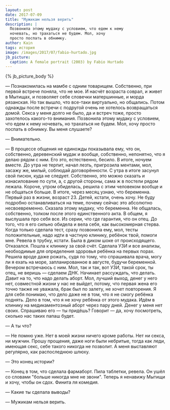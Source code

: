 ```yaml
---
layout: post
date: 2017-07-09
title: "Мужикам нельзя верить"
description: |
  Позвонила этому мудаку с условием, что едем к нему
  ночевать, но трахаться не будем. Мол, хочу
  просто поспать в обнимку.
author: Kain
tags: история
image: /images/2017/07/fabio-hurtado.jpg
jb_picture:
  caption: A female portrait (2003) by Fabio Hurtado
---
```


{% jb_picture_body %}

&mdash; Познакомилась на мамбе с одним товарищем.
Собственно, при первой встрече поняла, что не мое.
И насчёт возраста соврал, и живет в Мытищах, и позволяет себе словечки матершинные, и морда рязанская.
Но так вышло, что все-таки виртуально, но общались.
Потом однажды после встречи с подругой очень не хотелось возвращаться домой.
Секса у меня долго не было, да и встреч тоже, просто захотелось какого-то внимания.
Позвонила этому мудаку с условием, что едем к нему ночевать, но трахаться не будем.
Мол, хочу просто поспать в обнимку.
Вы меня слушаете?

<!--more-->

&mdash; Внимательно.

&mdash; В процессе общения не единожды показывала ему, что он, собственно, деревенский мудак и вообще, собственно, непонятно, что я делаю рядом с ним.
Его это, естественно, бесило.
В итоге, ночуем вместе.
До утра не терпит, начал лезть, пригрозила ментами, мол, засажу же, милый, соблюдай договорённости.
С утра в итоге засунул свой писюн, куда не следует.
Собственно, это можно сказать и изнасилование по сути, а, с другой стороны, сама ж в постели рядом лежала.
Короче, утром обиделась, решила с этим человеком вообще и не общаться больше.
В итоге, через месяц узнаю, что беременна.
Первый раз в жизни, возраст 23. Детей, кстати, очень хочу.
Не буду подробно останавливаться на теме, почему сейчас это абсолютно несвоевременно.
Сказала этому мудаку, что беременна.
Не общалась, собственно, толком после этого единственного акта.
В общем, я выслушала про себя все.
Из серии, что где гарантия, что он отец.
До того, что я его сильно обидела и вела себя, как высокомерная стерва.
Когда только сделала тест, сразу позвонила ему, мол, тесты положительные,
надо идти в частную клинику, ребёнок твой, помоги мне.
Ревела в трубку, кстати.
Была в диком шоке от происходящего.
Отказался. Пошла к клинику за свой счёт.
Сделала УЗИ и все анализы, необходимые для определения здоровья ребёнка на первых порах.
Решила вроде даже рожать, судя по тому, что спрашивала врача, могу ли я ехать на море, запланированное в августе, будучи беременной.
Вечером встречаюсь с ним.
Мол, так и так, вот УЗИ, такой срок, ты отец, не веришь &mdash; сделаем ДНК.
Начинает рассуждать, что делать.
Давит на то, что надо делать аборт.
Мол, лучший выход, денег у него нет, совместной жизни у нас не выйдет, потому,
что первая жена его точно также не уважала, брак был по залету, не хочет повторения.
Я для себя понимаю, что дело даже не в том, что я не смогу ребёнка поднять.
Дело в том, что я не хочу ребёнка от этого мудака.
Идём в клинику на медикаментозный аборт через пару дней.
Денег у меня нет своих. Спрашиваю его &mdash; ты придёшь?
Говорит &mdash; да, хочу посмотреть, сколько нас таких папаш будет.

&mdash; А ты что?

&mdash; Не помню уже.
Нет в моей жизни ничего кроме работы. Нет ни секса, ни мужчин.
Прошу прощения, даже ноги были небритые, тогда как леди, имеющая секс, себе такого никогда не позволит.
А меня выставляют регулярно, как распоследнюю шлюху.

&mdash; Это конец истории?

&mdash; Конец в том, что сделала фармаборт.
Пила таблетки, ревела.
Он ушёл со словами "больше никогда мне не звони".
Теперь я ненавижу Мытищи и хочу, чтобы он сдох.
Финита ля комедия.

&mdash; Какие ты сделала выводы?

&mdash; Мужикам нельзя верить.

